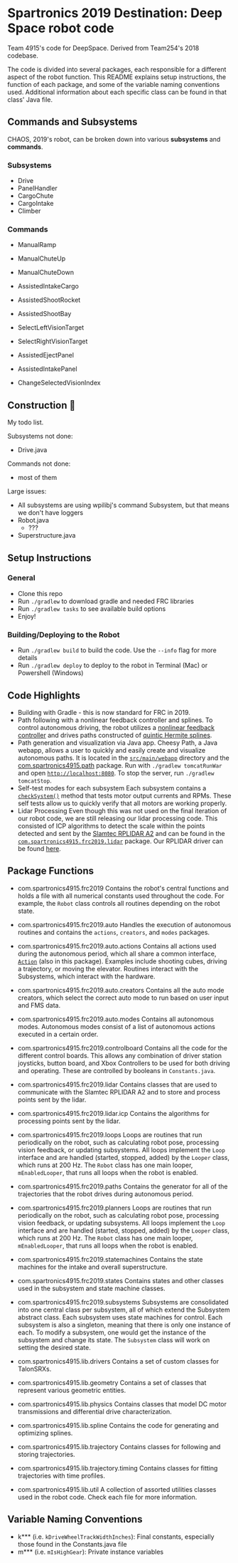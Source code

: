 Spartronics 2019 Destination: Deep Space robot code
=======

Team 4915's code for DeepSpace. Derived from Team254's 2018 codebase.

The code is divided into several packages, each responsible for a different
aspect of the robot function. This README explains setup instructions, the
function of each package, and some of the variable naming conventions used.
Additional information about each specific class can be found in that class'
Java file.

## Commands and Subsystems

CHAOS, 2019's robot, can be broken down into various **subsystems** and **commands**.

### Subsystems

- Drive
- PanelHandler
- CargoChute
- CargoIntake
- Climber

### Commands

- ManualRamp
- ManualChuteUp
- ManualChuteDown

- AssistedIntakeCargo
- AssistedShootRocket
- AssistedShootBay
- SelectLeftVisionTarget
- SelectRightVisionTarget
- AssistedEjectPanel
- AssistedIntakePanel
- ChangeSelectedVisionIndex

## Construction :construction:

My todo list.

Subsystems not done:
- Drive.java

Commands not done:
- most of them

Large issues:
- All subsystems are using wpilibj's command Subsystem, but that means we don't have loggers
- Robot.java
  - ???
- Superstructure.java

## Setup Instructions

### General

- Clone this repo
- Run `./gradlew` to download gradle and needed FRC libraries
- Run `./gradlew tasks` to see available build options
- Enjoy!

### Building/Deploying to the Robot

- Run `./gradlew build` to build the code. Use the `--info` flag for more details
- Run `./gradlew deploy` to deploy to the robot in Terminal (Mac) or Powershell (Windows)

## Code Highlights

- Building with Gradle - this is now standard for FRC in 2019.
- Path following with a nonlinear feedback controller and splines.
    To control autonomous driving, the robot utilizes a [nonlinear feedback controller](src/main/java/com/spartronics4915/frc2019/planners/DriveMotionPlanner.java#L263)
    and drives paths constructed of [quintic Hermite splines](src/main/java/com/spartronics4915/lib/spline/QuinticHermiteSpline.java).
- Path generation and visualization via Java app.
    Cheesy Path, a Java webapp, allows a user to quickly and easily create and
    visualize autonomous paths. It is located in the [`src/main/webapp`](src/main/webapp)
    directory and the [com.spartronics4915.path](src/main/java/com/spartronics4915/path)
    package.  Run with `./gradlew tomcatRunWar` and
    open [`http://localhost:8080`](http://localhost:8080). To stop the server,
    run `./gradlew tomcatStop`.
- Self-test modes for each subsystem
    Each subsystem contains a [`checkSystem()`](src/main/java/com/team254/frc2018/subsystems/Drive.java#L464)
    method that tests motor output currents and RPMs. These self tests allow us
    to quickly verify that all motors are working properly.
- Lidar Processing
    Even though this was not used on the final iteration of our robot code, we
    are still releasing our lidar processing code. This consisted of ICP
    algorithms to detect the scale within the points detected and sent by the
    [Slamtec RPLIDAR A2](http://www.slamtec.com/en/support#rplidar-a2) and can
    be found in the [`com.spartronics4915.frc2019.lidar`](src/main/java/com/spartronics4915/frc2019/lidar) package. Our RPLIDAR driver can be found [here](https://github.com/Team254/rplidar_sdk).

## Package Functions

- com.spartronics4915.frc2019
    Contains the robot's central functions and holds a file with all numerical
    constants used throughout the code. For example, the `Robot` class controls
    all routines depending on the robot state.

- com.spartronics4915.frc2019.auto
    Handles the execution of autonomous routines and contains the `actions`,
    `creators`, and `modes` packages.

- com.spartronics4915.frc2019.auto.actions
    Contains all actions used during the autonomous period, which all share a
    common interface, [`Action`](src/main/java/com/team254/frc2018/auto/actions/Action.java)
    (also in this package). Examples include shooting cubes, driving a trajectory,
    or moving the elevator. Routines interact with the Subsystems, which
    interact with the hardware.

- com.spartronics4915.frc2019.auto.creators
    Contains all the auto mode creators, which select the correct auto mode to
    run based on user input and FMS data.

- com.spartronics4915.frc2019.auto.modes
    Contains all autonomous modes. Autonomous modes consist of a list of
    autonomous actions executed in a certain order.

- com.spartronics4915.frc2019.controlboard
    Contains all the code for the different control boards. This allows any
    combination of driver station joysticks, button board, and Xbox Controllers
    to be used for both driving and operating. These are controlled by booleans
    in `Constants.java`.

- com.spartronics4915.frc2019.lidar
    Contains classes that are used to communicate with the Slamtec RPLIDAR A2
    and to store and process points sent by the lidar.

- com.spartronics4915.frc2019.lidar.icp
    Contains the algorithms for processing points sent by the lidar.

- com.spartronics4915.frc2019.loops
    Loops are routines that run periodically on the robot, such as calculating
    robot pose, processing vision feedback, or updating subsystems. All loops
    implement the `Loop` interface and are handled (started, stopped, added) by
    the `Looper` class, which runs at 200 Hz. The `Robot` class has one main
    looper, `mEnabledLooper`, that runs all loops when the robot is enabled.

- com.spartronics4915.frc2019.paths
    Contains the generator for all of the trajectories that the robot drives
    during autonomous period.

- com.spartronics4915.frc2019.planners
    Loops are routines that run periodically on the robot, such as calculating
    robot pose, processing vision feedback, or updating subsystems. All loops
    implement the `Loop` interface and are handled (started, stopped, added) by
    the `Looper` class, which runs at 200 Hz. The `Robot` class has one main
    looper, `mEnabledLooper`, that runs all loops when the robot is enabled.

- com.spartronics4915.frc2019.statemachines
    Contains the state machines for the intake and overall superstructure.

- com.spartronics4915.frc2019.states
    Contains states and other classes used in the subsystem and state machine classes.

- com.spartronics4915.frc2019.subsystems
    Subsystems are consolidated into one central class per subsystem, all of
    which extend the Subsystem abstract class. Each subsystem uses state
    machines for control. Each subsystem is also a singleton, meaning that
    there is only one instance of each. To modify a subsystem, one would get
    the instance of the subsystem and change its state. The `Subsystem` class
    will work on setting the desired state.

- com.spartronics4915.lib.drivers
    Contains a set of custom classes for TalonSRXs.

- com.spartronics4915.lib.geometry
    Contains a set of classes that represent various geometric entities.

- com.spartronics4915.lib.physics
    Contains classes that model DC motor transmissions and differential drive
    characterization.

- com.spartronics4915.lib.spline
    Contains the code for generating and optimizing splines.

- com.spartronics4915.lib.trajectory
    Contains classes for following and storing trajectories.

- com.spartronics4915.lib.trajectory.timing
    Contains classes for fitting trajectories with time profiles.

- com.spartronics4915.lib.util
    A collection of assorted utilities classes used in the robot code. Check
    each file for more information.

## Variable Naming Conventions

- k*** (i.e. `kDriveWheelTrackWidthInches`): Final constants, especially those
    found in the Constants.java file
- m*** (i.e. `mIsHighGear`): Private instance variables
